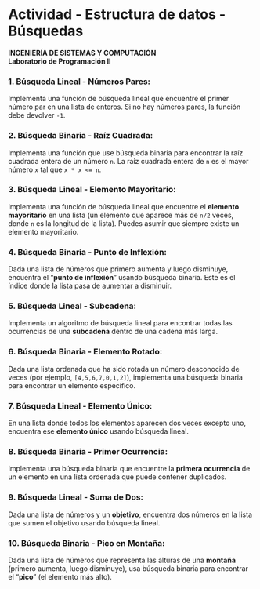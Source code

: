 # Actividad - Estructura de datos - Búsquedas

**INGENIERÍA DE SISTEMAS Y COMPUTACIÓN**  
**Laboratorio de Programación II**

### 1. Búsqueda Lineal - Números Pares:
Implementa una función de búsqueda lineal que encuentre el primer número par en una lista de enteros. Si no hay números pares, la función debe devolver `-1`.

### 2. Búsqueda Binaria - Raíz Cuadrada:
Implementa una función que use búsqueda binaria para encontrar la raíz cuadrada entera de un número `n`. La raíz cuadrada entera de `n` es el mayor número `x` tal que `x * x <= n`.

### 3. Búsqueda Lineal - Elemento Mayoritario:
Implementa una función de búsqueda lineal que encuentre el **elemento mayoritario** en una lista (un elemento que aparece más de `n/2` veces, donde `n` es la longitud de la lista). Puedes asumir que siempre existe un elemento mayoritario.

### 4. Búsqueda Binaria - Punto de Inflexión:
Dada una lista de números que primero aumenta y luego disminuye, encuentra el “**punto de inflexión**” usando búsqueda binaria. Este es el índice donde la lista pasa de aumentar a disminuir.

### 5. Búsqueda Lineal - Subcadena:
Implementa un algoritmo de búsqueda lineal para encontrar todas las ocurrencias de una **subcadena** dentro de una cadena más larga.

### 6. Búsqueda Binaria - Elemento Rotado:
Dada una lista ordenada que ha sido rotada un número desconocido de veces (por ejemplo, `[4,5,6,7,0,1,2]`), implementa una búsqueda binaria para encontrar un elemento específico.

### 7. Búsqueda Lineal - Elemento Único:
En una lista donde todos los elementos aparecen dos veces excepto uno, encuentra ese **elemento único** usando búsqueda lineal.

### 8. Búsqueda Binaria - Primer Ocurrencia:
Implementa una búsqueda binaria que encuentre la **primera ocurrencia** de un elemento en una lista ordenada que puede contener duplicados.

### 9. Búsqueda Lineal - Suma de Dos:
Dada una lista de números y un **objetivo**, encuentra dos números en la lista que sumen el objetivo usando búsqueda lineal.

### 10. Búsqueda Binaria - Pico en Montaña:
Dada una lista de números que representa las alturas de una **montaña** (primero aumenta, luego disminuye), usa búsqueda binaria para encontrar el “**pico**” (el elemento más alto).